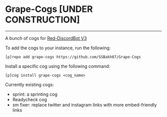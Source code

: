 # Grape-Cogs [UNDER CONSTRUCTION]

---

A bunch of cogs for [Red-DiscordBot V3](https://github.com/Cog-Creators/Red-DiscordBot/tree/V3/develop)

To add the cogs to your instance, run the following:

```[p]repo add grape-cogs https://github.com/SSBakh07/Grape-Cogs```

Install a specific cog using the following command:

```[p]cog install grape-cogs <cog_name>```

Currently existing cogs:
- sprint: a sprinting cog
- Readycheck cog
- sm fixer: replace twitter and instagram links with more embed-friendly links
